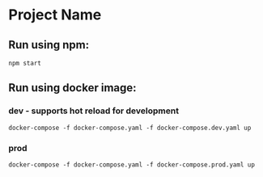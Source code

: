 # Project Name

## Run using npm:
```
npm start
```
## Run using docker image:
### dev - supports hot reload for development
``` 
docker-compose -f docker-compose.yaml -f docker-compose.dev.yaml up
```
### prod 
```
docker-compose -f docker-compose.yaml -f docker-compose.prod.yaml up
```


